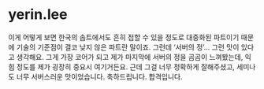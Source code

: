 # yerin.lee
이게 어떻게 보면 한국의 솝트에서도 흔히 접할 수 있을 정도로 대중화된 파트이기 때문에 기술의 기준점이 결코 낮지 않은 파트란 말이죠. 그런데 ‘서버의 정’… 그런 맛이 있다고 생각해요. 그게 가장 코어가 되고 제가 마지막에 서버의 정을 곰곰이 느껴봤는데, 익힘 정도를 제가 굉장히 중요시 여기거든요. 근데 그걸 너무 정확하게 잘해주셨고, 세미나도 너무 서버스러운 맛이었습니다. 축하드립니다. 합격입니다.

